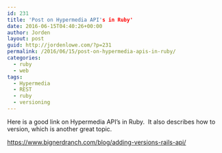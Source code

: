 ```yaml
---
id: 231
title: 'Post on Hypermedia API's in Ruby'
date: 2016-06-15T04:40:26+00:00
author: Jorden
layout: post
guid: http://jordenlowe.com/?p=231
permalink: /2016/06/15/post-on-hypermedia-apis-in-ruby/
categories:
  - ruby
  - web
tags:
  - Hypermedia
  - REST
  - ruby
  - versioning
---
```

Here is a good link on Hypermedia API&#8217;s in Ruby.  It also describes how to version, which is another great topic.

<https://www.bignerdranch.com/blog/adding-versions-rails-api/>
